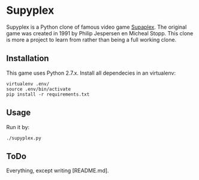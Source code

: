 Supyplex
========
Supyplex is a Python clone of famous video game [Supaplex][1]. The original 
game was created in 1991 by Philip Jespersen en Micheal Stopp. This clone is
more a project to learn from rather than being a full working clone.

Installation
-------------
This game uses Python 2.7.x. Install all dependecies in an virtualenv:

    virtualenv .env/
    source .env/bin/activate
    pip install -r requirements.txt

Usage
-----
Run it by:
    
    ./supyplex.py

ToDo
----
Everything, except writing [README.md].

[1]:http://en.wikipedia.org/wiki/Supaplex
[2]:README.md
